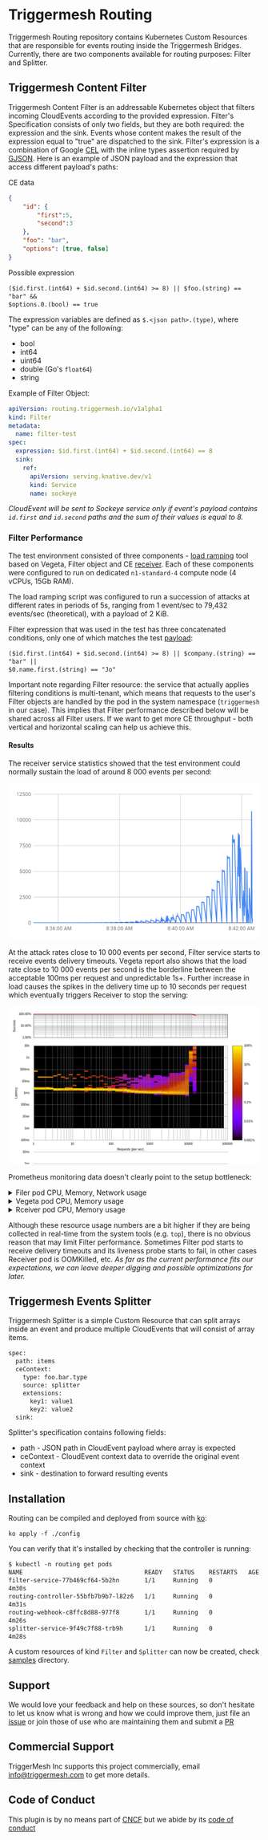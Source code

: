 # Triggermesh Routing

Triggermesh Routing repository contains Kubernetes Custom Resources that are
responsible for events routing inside the Triggermesh Bridges. Currently, there
are two components available for routing purposes: Filter and Splitter.

## Triggermesh Content Filter

Triggermesh Content Filter is an addressable Kubernetes object that filters
incoming CloudEvents according to the provided expression. Filter's
Specification consists of only two fields, but they are both required: the
expression and the sink. Events whose content makes the result of the expression
equal to "true" are dispatched to the sink. Filter's expression is a combination
of Google [CEL](https://github.com/google/cel-spec) with the inline types
assertion required by [GJSON](https://github.com/tidwall/gjson). Here is an
example of JSON payload and the expression that access different payload's
paths:

CE data
```json
{
    "id": {
        "first":5,
        "second":3
    },
    "foo": "bar",
    "options": [true, false]
}
```

Possible expression
```
($id.first.(int64) + $id.second.(int64) >= 8) || $foo.(string) == "bar" &&
$options.0.(bool) == true
```

The expression variables are defined as `$.<json path>.(type)`, where "type" can
be any of the following:
- bool
- int64
- uint64
- double (Go's `float64`)
- string


Example of Filter Object:

```yaml
apiVersion: routing.triggermesh.io/v1alpha1
kind: Filter
metadata:
  name: filter-test
spec:
  expression: $id.first.(int64) + $id.second.(int64) == 8
  sink:
    ref:
      apiVersion: serving.knative.dev/v1
      kind: Service
      name: sockeye
```
<i>CloudEvent will be sent to Sockeye service only if event's payload contains
`id.first` and `id.second` paths and the sum of their values is equal to 8.</i>


### Filter Performance

The test environment consisted of three components -
[load ramping](https://github.com/triggermesh/test-infra/tree/main/perf/load-ramping)
tool based on Vegeta, Filter object and CE
[receiver](https://github.com/triggermesh/test-infra/tree/main/perf/thrpt-receiver).
Each of these components were configured to run on dedicated `n1-standard-4`
compute node (4 vCPUs, 15Gb RAM).

The load ramping script was configured to run a succession of attacks at
different rates in periods of 5s, ranging from 1 event/sec to 79,432 events/sec
(theoretical), with a payload of 2 KiB.

Filter expression that was used in the test has three concatenated conditions,
only one of which matches the test
[payload](https://github.com/triggermesh/test-infra/blob/660fda78e08edbf1b3a2034777a69f2f72590cfb/perf/load-ramping/sample-ce-data.json):

```
($id.first.(int64) + $id.second.(int64) >= 8) || $company.(string) == "bar" ||
$0.name.first.(string) == "Jo"
```

Important note regarding Filter resource: the service that actually applies
filtering conditions is multi-tenant, which means that requests to the user's
Filter objects are handled by the pod in the system namespace (`triggermesh` in
our case). This implies that Filter performance described below will be shared
across all Filter users. If we want to get more CE throughput - both vertical
and horizontal scaling can help us achieve this.

#### Results

The receiver service statistics showed that the test environment could normally
sustain the load of around 8 000 events per second:

![receiver status](./.assets/receiver-stats.png)

At the attack rates close to 10 000 events per second, Filter service starts to
receive events delivery timeouts. Vegeta report also shows that the load rate
close to 10 000 events per second is the borderline between the acceptable 100ms
per request and unpredictable 1s+. Further increase in load causes the spikes in
the delivery time up to 10 seconds per request which eventually triggers
Receiver to stop the serving:

![vegeta status](./.assets/vegeta-stats.png)

Prometheus monitoring data doesn't clearly point to the setup bottleneck: 

<details><summary>Filer pod CPU, Memory, Network usage</summary>
<p>

![filter CPU and memory](./.assets/prom-filter-cpu-mem.png)
![filter Network](./.assets/prom-filter-svc-net.png)

</p>
</details>

<details><summary>Vegeta pod CPU, Memory usage</summary>
<p>

![vegeta CPU and memory](./.assets/prom-vegeta-cpu-mem.png)

</p>
</details>


<details><summary>Rceiver pod CPU, Memory usage</summary>
<p>

![receiver CPU and memory](./.assets/prom-rcvr-cpu-mem.png)

</p>
</details>


Although these resource usage numbers are a bit higher if they are being
collected in real-time from the system tools (e.g. `top`), there is no obvious
reason that may limit Filter performance. Sometimes Filter pod starts to receive
delivery timeouts and its liveness probe starts to fail, in other cases Receiver
pod is OOMKilled, etc. <i>As far as the current performance fits our
expectations, we can leave deeper digging and possible optimizations for
later.</i>

## Triggermesh Events Splitter

Triggermesh Splitter is a simple Custom Resource that can split arrays inside an
event and produce multiple CloudEvents that will consist of array items.

```
spec:
  path: items
  ceContext:
    type: foo.bar.type
    source: splitter
    extensions:
      key1: value1
      key2: value2
  sink: 
```

Splitter's specification contains following fields:
- path - JSON path in CloudEvent payload where array is expected
- ceContext - CloudEvent context data to override the original event context
- sink - destination to forward resulting events

## Installation

Routing can be compiled and deployed from source with
[ko](https://github.com/google/ko):

```
ko apply -f ./config
```

You can verify that it's installed by checking that the controller is running:

```
$ kubectl -n routing get pods
NAME                                  READY   STATUS    RESTARTS   AGE
filter-service-77b469cf64-5b2hn       1/1     Running   0          4m30s
routing-controller-55bfb7b9b7-l82z6   1/1     Running   0          4m31s
routing-webhook-c8ffc8d88-977f8       1/1     Running   0          4m26s
splitter-service-9f49c7f88-trb9h      1/1     Running   0          4m28s
```

A custom resources of kind `Filter` and `Splitter` can now be created, check
[samples](config/samples) directory.

## Support

We would love your feedback and help on these sources, so don't hesitate to let
us know what is wrong and how we could improve them, just file an
[issue](https://github.com/triggermesh/filter/issues/new) or join those of use
who are maintaining them and submit a
[PR](https://github.com/triggermesh/filter/compare)

## Commercial Support

TriggerMesh Inc supports this project commercially, email info@triggermesh.com
to get more details.

## Code of Conduct

This plugin is by no means part of [CNCF](https://www.cncf.io/) but we abide by
its
[code of conduct](https://github.com/cncf/foundation/blob/master/code-of-conduct.md)

